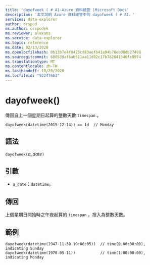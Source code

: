 ```yaml
---
title: 'dayofweek ( # A1-Azure 資料總管 |Microsoft Docs'
description: '本文說明 Azure 資料總管中的 dayofweek ( # A1。'
services: data-explorer
author: orspod
ms.author: orspodek
ms.reviewer: alexans
ms.service: data-explorer
ms.topic: reference
ms.date: 02/13/2020
ms.openlocfilehash: 0b13b7e4f0425cd83aefb41a94b76eb08db27498
ms.sourcegitcommit: 608539af6ab511aa11d82c17b782641340fc8974
ms.translationtype: MT
ms.contentlocale: zh-TW
ms.lasthandoff: 10/20/2020
ms.locfileid: "92247663"
---
```

# <a name="dayofweek"></a>dayofweek()

傳回自上一個星期日起算的整數天數 `timespan` 。

```kusto
dayofweek(datetime(2015-12-14)) == 1d  // Monday
```

## <a name="syntax"></a>語法

`dayofweek(`*a_date*`)`

## <a name="arguments"></a>引數

* `a_date`：`datetime`。

## <a name="returns"></a>傳回

上個星期日開始時之午夜起算的 `timespan` ，捨入為整數天數。

## <a name="examples"></a>範例

```kusto
dayofweek(datetime(1947-11-30 10:00:05))  // time(0.00:00:00), indicating Sunday
dayofweek(datetime(1970-05-11))           // time(1.00:00:00), indicating Monday
```

